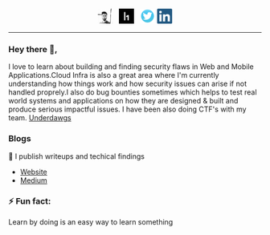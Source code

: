 # [![]()](https://akshanshjaiswal.com)
<p align='center'>
<a href="https://akshanshjaiswal.com"><img height="30" src="https://github.com/jaiswalakshansh/jaiswalakshansh/blob/master/icons/akshansh.jpg?raw=true"></a>&nbsp;&nbsp;
<a href="https://hackerone.com/akshansh"><img height="30" src="https://github.com/jaiswalakshansh/jaiswalakshansh/blob/master/icons/hackerone.png?raw=true"></a>&nbsp;&nbsp;
<a href="https://twitter.com/akshanshjaiswl"><img height="30" src="https://github.com/jaiswalakshansh/jaiswalakshansh/blob/master/icons/twitter.png?raw=true"></a>
<a href="https://www.linkedin.com/in/akshanshjaiswal/"><img height="30" src="https://github.com/jaiswalakshansh/jaiswalakshansh/blob/master/icons/linkedin.png?raw=true"></a>
</p>

<hr>

### Hey there 👋,

I love to learn about building and finding security flaws in Web and Mobile Applications.Cloud Infra is also a great area where I'm currently understanding how things work and how security issues can arise if not handled proprely.I also do bug bounties sometimes which helps to test real world systems and applications on how they are designed & built and produce serious impactful issues. I have been also doing CTF's with my team. 
[Underdawgs](https://underdawgs.in/)


### Blogs
💌 I publish writeups and techical findings 
- [Website](https://akshanshjaiswal.com/posts/)
- [Medium](https://medium.com/@akshanshjaiswal)

### ⚡ Fun fact:
Learn by doing is an easy way to learn something
